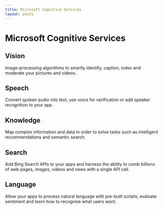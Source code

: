 ```yaml
---
title: Microsoft Cognitive Services
layout: posts
---
```


# Microsoft Cognitive Services

## Vision 
Image-processing algorithms to smartly identify, caption, index and moderate your pictures and videos.

## Speech 
Convert spoken audio into text, use voice for verification or add speaker recognition to your app.

## Knowledge 
Map complex information and data in order to solve tasks such as intelligent recommendations and semantic search.

## Search 
Add Bing Search APIs to your apps and harness the ability to comb billions of web pages, images, videos and news with a single API call.

## Language 
Allow your apps to process natural language with pre-built scripts, evaluate sentiment and learn how to recognise what users want.
